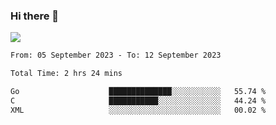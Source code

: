 ### Hi there 👋️

![](https://komarev.com/ghpvc/?username=Loner1024)

<!--START_SECTION:waka-->

```txt
From: 05 September 2023 - To: 12 September 2023

Total Time: 2 hrs 24 mins

Go                    ██████████████░░░░░░░░░░░   55.74 %
C                     ███████████░░░░░░░░░░░░░░   44.24 %
XML                   ░░░░░░░░░░░░░░░░░░░░░░░░░   00.02 %
```

<!--END_SECTION:waka-->



